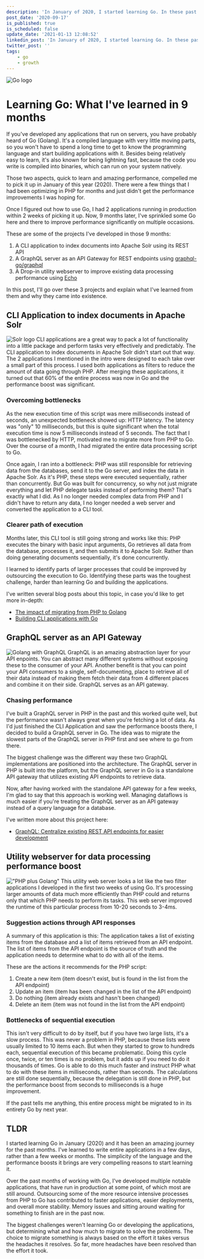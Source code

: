 ```yaml
---
description: 'In January of 2020, I started learning Go. In these past 9 months, I''ve been able to build multiple applications to contribute to faster applications, easier deployments, and more stability in the infrastructure. In this post, I go over what I''ve built and what I learned.'
post_date: '2020-09-17'
is_published: true
is_scheduled: false
update_date: '2021-01-13 12:08:52'
linkedin_post: 'In January of 2020, I started learning Go. In these past 9 months, I''ve been able to build multiple applications to contribute to faster applications, easier deployments, and more stability in the infrastructure. The simplicity of the language and amazing performance were very compelling reasons to pick up Go. In this post, I go over what I''ve built and what I learned.'
twitter_post: ''
tags:
    - go
    - growth
---
```

![Go logo](/images/articles/cli-tool-in-go.png)
# Learning Go: What I've learned in 9 months
If you've developed any applications that run on servers, you have probably heard of Go (Golang). It's a compiled language with very little moving parts, so you won't have to spend a long time to get to know the programming language and start building applications with it. Besides being relatively easy to learn, it's also known for being lightning fast, because the code you write is compiled into binaries, which can run on your system natively. 

Those two aspects, quick to learn and amazing performance, compelled me to pick it up in January of this year (2020). There were a few things that I had been optimizing in PHP for months and just didn't get the performance improvements I was hoping for.

Once I figured out how to use Go, I had 2 applications running in production within 2 weeks of picking it up. Now, 9 months later, I've sprinkled some Go here and there to improve performance significantly on multiple occasions. 

These are some of the projects I've developed in those 9 months:
1. A CLI application to index documents into Apache Solr using its REST API
2. A GraphQL server as an API Gateway for REST endpoints using [graphql-go/graphql](https://github.com/graphql-go/graphql)
3. A Drop-in utility webserver to improve existing data processing performance using [Echo](https://echo.labstack.com/)

In this post, I'll go over these 3 projects and explain what I've learned from them and why they came into existence.

## CLI Application to index documents in Apache Solr
![Solr logo](/images/articles/solr_logo.png)
CLI applications are a great way to pack a lot of functionality into a little package and perform tasks very effectively and predictably. The CLI application to index documents in Apache Solr didn't start out that way. The 2 applications I mentioned in the intro were designed to each take over a small part of this process. I used both applications as filters to reduce the amount of data going through PHP. After merging these applications, it turned out that 60% of the entire process was now in Go and the performance boost was significant. 

### Overcoming bottlenecks
As the new execution time of this script was mere milliseconds instead of seconds, an unexpected bottleneck showed up: HTTP latency. The latency was "only" 10 milliseconds, but this is quite significant when the total execution time is now 5 milliseconds instead of 5 seconds. The fact that I was bottlenecked by HTTP, motivated me to migrate more from PHP to Go. Over the course of a month, I had migrated the entire data processing script to Go. 

Once again, I ran into a bottleneck: PHP was still responsible for retrieving data from the databases, send it to the Go server, and index the data in Apache Solr. As it's PHP, these steps were executed sequentially, rather than concurrently. But Go was built for concurrency, so why not just migrate everything and let PHP delegate tasks instead of performing them? That's exactly what I did. As I no longer needed complex data from PHP and I didn't have to return any data, I no longer needed a web server and converted the application to a CLI tool.

### Clearer path of execution
Months later, this CLI tool is still going strong and works like this: PHP executes the binary with basic input arguments, Go retrieves all data from the database, processes it, and then submits it to Apache Solr. Rather than doing generating documents sequentially, it's done concurrently.

I learned to identify parts of larger processes that could be improved by outsourcing the execution to Go. Identifying these parts was the toughest challenge, harder than learning Go and building the applications.

I've written several blog posts about this topic, in case you'd like to get more in-depth:
- [The impact of migrating from PHP to Golang](/articles/the-impact-of-migrating-from-php-to-golang)
- [Building CLI applications with Go](/articles/building-cli-applications-with-go)

## GraphQL server as an API Gateway
![Golang with GraphQL](/images/articles/golang-with-graphql.png)
GraphQL is an amazing abstraction layer for your API enpoints. You can abstract many different systems without exposing these to the consumer of your API. Another benefit is that you can point your API consumers to a single, self-documenting, place to retrieve all of their data instead of making them fetch their data from 4 different places and combine it on their side. GraphQL serves as an API gateway.

### Chasing performance
I've built a GraphQL server in PHP in the past and this worked quite well, but the performance wasn't always great when you're fetching a lot of data. As I'd just finished the CLI Application and saw the performance boosts there, I decided to build a GraphQL server in Go. The idea was to migrate the slowest parts of the GraphQL server in PHP first and see where to go from there. 

The biggest challenge was the different way these two GraphQL implementations are positioned into the architecture. The GraphQL server in PHP is built into the platform, but the GraphQL server in Go is a standalone API gateway that utilizes existing API endpoints to retrieve data.

Now, after having worked with the standalone API gateway for a few weeks, I'm glad to say that this approach is working well. Managing dataflows is much easier if you're treating the GraphQL server as an API gateway instead of a query language for a database. 

I've written more about this project here:
- [GraphQL: Centralize existing REST API endpoints for easier development](/articles/graphql-centralize-existing-rest-api-endpoints)

## Utility webserver for data processing performance boost
!["PHP plus Golang"](/images/articles/php-plus-golang.jpg)
This utility web server looks a lot like the two filter applications I developed in the first two weeks of using Go. It's processing larger amounts of data much more efficiently than PHP could and returns only that which PHP needs to perform its tasks. This web server improved the runtime of this particular process from 10-20 seconds to 3-4ms. 

### Suggestion actions through API responses
A summary of this application is this: The application takes a list of existing items from the database and a list of items retrieved from an API endpoint. The list of items from the API endpoint is the source of truth and the application needs to determine what to do with all of the items. 

These are the actions it recommends for the PHP script:
1. Create a new item (item doesn't exist, but is found in the list from the API endpoint)
2. Update an item (item has been changed in the list of the API endpoint)
3. Do nothing (item already exists and hasn't been changed)
4. Delete an item (item was not found in the list from the API endpoint)

### Bottlenecks of sequential execution
This isn't very difficult to do by itself, but if you have two large lists, it's a slow process. This was never a problem in PHP, because these lists were usually limited to 10 items each. But when they started to grow to hundreds each, sequential execution of this became problematic. Doing this cycle once, twice, or ten times is no problem, but it adds up if you need to do it thousands of times. Go is able to do this much faster and instruct PHP what to do with these items in milliseconds, rather than seconds. The calculations are still done sequentially, because the delegation is still done in PHP, but the performance boost from seconds to milliseconds is a huge improvement. 

If the past tells me anything, this entire process might be migrated to in its entirety Go by next year.

## TLDR
I started learning Go in January (2020) and it has been an amazing journey for the past months. I've learned to write entire applications in a few days, rather than a few weeks or months. The simplicity of the language and the performance boosts it brings are very compelling reasons to start learning it. 

Over the past months of working with Go, I've developed multiple notable applications, that have run in production at some point, of which most are still around. Outsourcing some of the more resource intensive processes from PHP to Go has contributed to faster applications, easier deployments, and overall more stability. Memory issues and sitting around waiting for something to finish are in the past now. 

The biggest challenges weren't learning Go or developing the applications, but determining what and how much to migrate to solve the problems. The choice to migrate something is always based on the effort it takes versus the headaches it resolves. So far, more headaches have been resolved than the effort it took. 